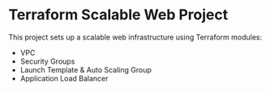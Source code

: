 # Terraform Scalable Web Project

This project sets up a scalable web infrastructure using Terraform modules:
- VPC  
- Security Groups  
- Launch Template & Auto Scaling Group  
- Application Load Balancer  
